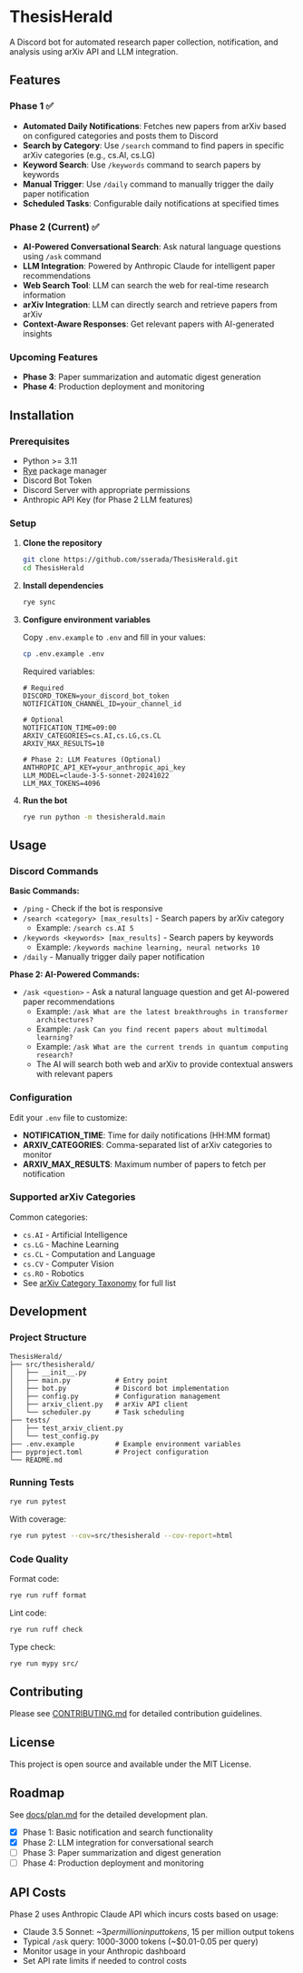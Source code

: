 # ThesisHerald

A Discord bot for automated research paper collection, notification, and analysis using arXiv API and LLM integration.

## Features

### Phase 1 ✅
- **Automated Daily Notifications**: Fetches new papers from arXiv based on configured categories and posts them to Discord
- **Search by Category**: Use `/search` command to find papers in specific arXiv categories (e.g., cs.AI, cs.LG)
- **Keyword Search**: Use `/keywords` command to search papers by keywords
- **Manual Trigger**: Use `/daily` command to manually trigger the daily paper notification
- **Scheduled Tasks**: Configurable daily notifications at specified times

### Phase 2 (Current) ✅
- **AI-Powered Conversational Search**: Ask natural language questions using `/ask` command
- **LLM Integration**: Powered by Anthropic Claude for intelligent paper recommendations
- **Web Search Tool**: LLM can search the web for real-time research information
- **arXiv Integration**: LLM can directly search and retrieve papers from arXiv
- **Context-Aware Responses**: Get relevant papers with AI-generated insights

### Upcoming Features
- **Phase 3**: Paper summarization and automatic digest generation
- **Phase 4**: Production deployment and monitoring

## Installation

### Prerequisites
- Python >= 3.11
- [Rye](https://rye-up.com/) package manager
- Discord Bot Token
- Discord Server with appropriate permissions
- Anthropic API Key (for Phase 2 LLM features)

### Setup

1. **Clone the repository**
   ```bash
   git clone https://github.com/sserada/ThesisHerald.git
   cd ThesisHerald
   ```

2. **Install dependencies**
   ```bash
   rye sync
   ```

3. **Configure environment variables**

   Copy `.env.example` to `.env` and fill in your values:
   ```bash
   cp .env.example .env
   ```

   Required variables:
   ```env
   # Required
   DISCORD_TOKEN=your_discord_bot_token
   NOTIFICATION_CHANNEL_ID=your_channel_id

   # Optional
   NOTIFICATION_TIME=09:00
   ARXIV_CATEGORIES=cs.AI,cs.LG,cs.CL
   ARXIV_MAX_RESULTS=10

   # Phase 2: LLM Features (Optional)
   ANTHROPIC_API_KEY=your_anthropic_api_key
   LLM_MODEL=claude-3-5-sonnet-20241022
   LLM_MAX_TOKENS=4096
   ```

4. **Run the bot**
   ```bash
   rye run python -m thesisherald.main
   ```

## Usage

### Discord Commands

**Basic Commands:**
- `/ping` - Check if the bot is responsive
- `/search <category> [max_results]` - Search papers by arXiv category
  - Example: `/search cs.AI 5`
- `/keywords <keywords> [max_results]` - Search papers by keywords
  - Example: `/keywords machine learning, neural networks 10`
- `/daily` - Manually trigger daily paper notification

**Phase 2: AI-Powered Commands:**
- `/ask <question>` - Ask a natural language question and get AI-powered paper recommendations
  - Example: `/ask What are the latest breakthroughs in transformer architectures?`
  - Example: `/ask Can you find recent papers about multimodal learning?`
  - Example: `/ask What are the current trends in quantum computing research?`
  - The AI will search both web and arXiv to provide contextual answers with relevant papers

### Configuration

Edit your `.env` file to customize:

- **NOTIFICATION_TIME**: Time for daily notifications (HH:MM format)
- **ARXIV_CATEGORIES**: Comma-separated list of arXiv categories to monitor
- **ARXIV_MAX_RESULTS**: Maximum number of papers to fetch per notification

### Supported arXiv Categories

Common categories:
- `cs.AI` - Artificial Intelligence
- `cs.LG` - Machine Learning
- `cs.CL` - Computation and Language
- `cs.CV` - Computer Vision
- `cs.RO` - Robotics
- See [arXiv Category Taxonomy](https://arxiv.org/category_taxonomy) for full list

## Development

### Project Structure

```
ThesisHerald/
├── src/thesisherald/
│   ├── __init__.py
│   ├── main.py           # Entry point
│   ├── bot.py            # Discord bot implementation
│   ├── config.py         # Configuration management
│   ├── arxiv_client.py   # arXiv API client
│   └── scheduler.py      # Task scheduling
├── tests/
│   ├── test_arxiv_client.py
│   └── test_config.py
├── .env.example          # Example environment variables
├── pyproject.toml        # Project configuration
└── README.md
```

### Running Tests

```bash
rye run pytest
```

With coverage:
```bash
rye run pytest --cov=src/thesisherald --cov-report=html
```

### Code Quality

Format code:
```bash
rye run ruff format
```

Lint code:
```bash
rye run ruff check
```

Type check:
```bash
rye run mypy src/
```

## Contributing

Please see [CONTRIBUTING.md](.github/CONTRIBUTING.md) for detailed contribution guidelines.

## License

This project is open source and available under the MIT License.

## Roadmap

See [docs/plan.md](docs/plan.md) for the detailed development plan.

- [x] Phase 1: Basic notification and search functionality
- [x] Phase 2: LLM integration for conversational search
- [ ] Phase 3: Paper summarization and digest generation
- [ ] Phase 4: Production deployment and monitoring

## API Costs

Phase 2 uses Anthropic Claude API which incurs costs based on usage:
- Claude 3.5 Sonnet: ~$3 per million input tokens, ~$15 per million output tokens
- Typical `/ask` query: 1000-3000 tokens (~$0.01-0.05 per query)
- Monitor usage in your Anthropic dashboard
- Set API rate limits if needed to control costs
